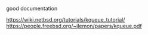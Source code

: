 good documentation

https://wiki.netbsd.org/tutorials/kqueue_tutorial/
https://people.freebsd.org/~jlemon/papers/kqueue.pdf
